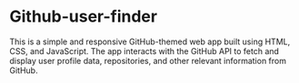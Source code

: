 # Github-user-finder
This is a simple and responsive GitHub-themed web app built using HTML, CSS, and JavaScript. The app interacts with the GitHub API to fetch and display user profile data, repositories, and other relevant information from GitHub. 
